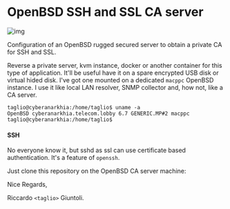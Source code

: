 # OpenBSD SSH and SSL CA server
![img](https://learnbchs.org/puffy.png)



Configuration of an OpenBSD rugged secured server to obtain a private CA for SSH and SSL.

Reverse a private server, kvm instance, docker or another container for this type of application. It'll be useful have it on a spare encrypted USB disk or virtual hided disk. I've got one mounted on a dedicated `macppc` OpenBSD instance. I use it like local LAN resolver, SNMP collector and, how not, like a CA server.

```shell
taglio@cyberanarkhia:/home/taglio$ uname -a
OpenBSD cyberanarkhia.telecom.lobby 6.7 GENERIC.MP#2 macppc
taglio@cyberanarkhia:/home/taglio$
```

#### SSH

No everyone know it, but sshd as ssl can use certificate based authentication. It's a feature of `openssh`. 

Just clone this repository on the OpenBSD CA server machine:

Nice Regards,

Riccardo `<taglio>` Giuntoli.



